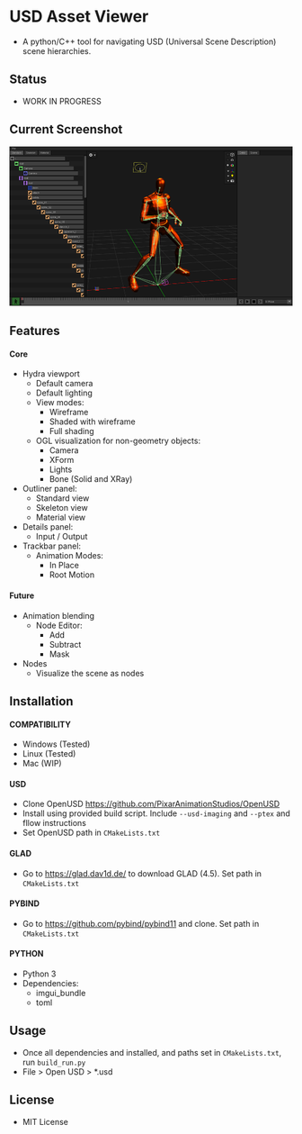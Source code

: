 # USD Asset Viewer
- A python/C++ tool for navigating USD (Universal Scene Description) scene hierarchies.


## Status
- WORK IN PROGRESS


## Current Screenshot
![USD Asset Viewer WIP Screenshot](docs/current_wip.png)


## Features
#### Core
- Hydra viewport
    - Default camera
    - Default lighting
    - View modes:
        - Wireframe
        - Shaded with wireframe
        - Full shading
    - OGL visualization for non-geometry objects:
        - Camera
        - XForm
        - Lights
        - Bone (Solid and XRay)
- Outliner panel:
    - Standard view
    - Skeleton view
    - Material view
- Details panel:
    - Input / Output
- Trackbar panel:
    - Animation Modes:
        - In Place
        - Root Motion
#### Future
- Animation blending
    - Node Editor:
        - Add
        - Subtract
        - Mask
- Nodes
    - Visualize the scene as nodes


## Installation
#### COMPATIBILITY
- Windows (Tested)
- Linux (Tested)
- Mac (WIP)
#### USD
- Clone OpenUSD https://github.com/PixarAnimationStudios/OpenUSD
- Install using provided build script. Include `--usd-imaging` and `--ptex` and fllow instructions
- Set OpenUSD path in `CMakeLists.txt`
#### GLAD
- Go to https://glad.dav1d.de/ to download GLAD (4.5). Set path in `CMakeLists.txt`
#### PYBIND
- Go to https://github.com/pybind/pybind11 and clone. Set path in `CMakeLists.txt`
#### PYTHON
- Python 3
- Dependencies:
    - imgui_bundle
    - toml


## Usage
- Once all dependencies and installed, and paths set in `CMakeLists.txt`, run `build_run.py`
- File > Open USD > *.usd


## License
- MIT License
